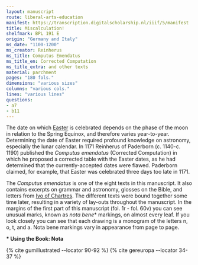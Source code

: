 ```yaml
---
layout: manuscript
route: liberal-arts-education
manifest: https://transcription.digitalscholarship.nl/iiif/5/manifest
title: Miscalculation!
shelfmark: BPL 191 E
origin: "Germany and Italy"
ms_date: "1100-1200"
ms_creator: Reinherus
ms_title: Computus Emendatus
ms_title_en: Corrected Computation
ms_title_extra: and other texts
material: parchment
pages: "180 fols."
dimensions: "various sizes"
columns: "various cols."
lines: "various lines"
questions:
- a7
- b11
---
```


The date on which [Easter](https://en.wikipedia.org/wiki/Computus) is
celebrated depends on the phase of the moon in relation to the Spring
Equinox, and therefore varies year-to-year. Determining the date of
Easter required profound knowledge on astronomy, especially the lunar
calendar. In 1171 Reinherus of Paderborn (c. 1140-c. 1190) published the
*Computus emendatus* (Corrected Computation) in which he proposed a
corrected table with the Easter dates, as he had determined that the
currently-accepted dates were flawed. Paderborn claimed, for example,
that Easter was celebrated three days too late in 1171.

The *Computus emendatus* is one of the eight texts in this manuscript.
It also contains excerpts on grammar and astronomy, glosses on the
Bible, and letters from [Ivo of Chartres](https://en.wikipedia.org/wiki/Ivo_of_Chartres). The different
texts were bound together some time later, resulting in a variety of
lay-outs throughout the manuscript. In the margins of the first part of
this manuscript (fol. 1r - fol. 60v) you can see unusual marks, known as
*nota bene*\* markings, on almost every leaf. If you look closely you
can see that each drawing is a monogram of the letters n, o, t, and a.
Nota bene markings vary in appearance from page to page.

**\* Using the Book: Nota**

{% cite gumillustrated --locator 90-92 %}
{% cite gereuropa --locator 34-37 %}